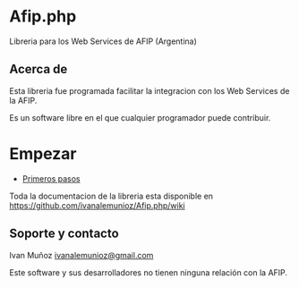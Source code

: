 # Afip.php
Libreria para los Web Services de AFIP (Argentina)

## Acerca de
Esta libreria fue programada facilitar la integracion con los Web Services de la AFIP.

Es un software libre en el que cualquier programador puede contribuir.

# Empezar
- [Primeros pasos](https://github.com/ivanalemunioz/Afip.php/wiki/Primeros-pasos) 

Toda la documentacion de la libreria esta disponible en https://github.com/ivanalemunioz/Afip.php/wiki

## Soporte y contacto 

Ivan Muñoz ivanalemunioz@gmail.com

Este software y sus desarrolladores no tienen ninguna relación con la AFIP.
